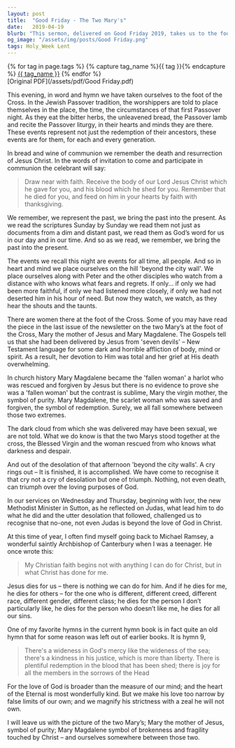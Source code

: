 ```yaml
---
layout: post
title:  "Good Friday - The Two Mary's"
date:   2019-04-19
blurb: "This sermon, delivered on Good Friday 2019, takes us to the foot of the Cross, focusing on the two Mary's - Mary the mother of Jesus and Mary Magdalene. The sermon explores the themes of redemption, forgiveness, and the boundless love of God. It emphasizes that Jesus' death is a triumph of God's loving purposes, not a desolation."
og_image: "/assets/img/posts/Good Friday.png"
tags: Holy_Week Lent
---    
```

<div class="tag-pills">
  {% for tag in page.tags %}
    {% capture tag_name %}{{ tag }}{% endcapture %}
    <a href="{{ site.baseurl }}/tag/{{ tag_name }}" class="tag-pill">{{ tag_name }}</a>
  {% endfor %}
</div>
[Original PDF](/assets/pdf/Good Friday.pdf)

This evening, in word and hymn we have taken ourselves to the foot of the Cross. In the Jewish Passover tradition, the worshippers are told to place themselves in the place, the time, the circumstances of that first Passover night. As they eat the bitter herbs, the unleavened bread, the Passover lamb and recite the Passover liturgy, in their hearts and minds they are there. These events represent not just the redemption of their ancestors, these events are for them, for each and every generation.

In bread and wine of communion we remember the death and resurrection of Jesus Christ. In the words of invitation to come and participate in communion the celebrant will say:

> Draw near with faith.
> Receive the body of our Lord Jesus Christ which he gave for you,
> and his blood which he shed for you.
> Remember that he died for you,
> and feed on him in your hearts by faith with thanksgiving.

We remember, we represent the past, we bring the past into the present. As we read the scriptures Sunday by Sunday we read them not just as documents from a dim and distant past, we read them as God’s word for us in our day and in our time. And so as we read, we remember, we bring the past into the present.

The events we recall this night are events for all time, all people. And so in heart and mind we place ourselves on the hill 'beyond the city wall'. We place ourselves along with Peter and the other disciples who watch from a distance with who knows what fears and regrets. If only... if only we had been more faithful, if only we had listened more closely, if only we had not deserted him in his hour of need. But now they watch, we watch, as they hear the shouts and the taunts.

There are women there at the foot of the Cross. Some of you may have read the piece in the last issue of the newsletter on the two Mary’s at the foot of the Cross, Mary the mother of Jesus and Mary Magdalene. The Gospels tell us that she had been delivered by Jesus from 'seven devils' – New Testament language for some dark and horrible affliction of body, mind or spirit. As a result, her devotion to Him was total and her grief at His death overwhelming.

In church history Mary Magdalene became the 'fallen woman' a harlot who was rescued and forgiven by Jesus but there is no evidence to prove she was a 'fallen woman' but the contrast is sublime, Mary the virgin mother, the symbol of purity. Mary Magdalene, the scarlet woman who was saved and forgiven, the symbol of redemption. Surely, we all fall somewhere between those two extremes.

The dark cloud from which she was delivered may have been sexual, we are not told. What we do know is that the two Marys stood together at the cross, the Blessed Virgin and the woman rescued from who knows what darkness and despair.

And out of the desolation of that afternoon 'beyond the city walls'. A cry rings out – It is finished, it is accomplished. We have come to recognise it that cry not a cry of desolation but one of triumph. Nothing, not even death, can triumph over the loving purposes of God.

In our services on Wednesday and Thursday, beginning with Ivor, the new Methodist Minister in Sutton, as he reflected on Judas, what lead him to do what he did and the utter desolation that followed, challenged us to recognise that no-one, not even Judas is beyond the love of God in Christ.

At this time of year, I often find myself going back to Michael Ramsey, a wonderful saintly Archbishop of Canterbury when I was a teenager. He once wrote this:

> My Christian faith begins not with anything I can do for Christ, but in what Christ has done for me.

Jesus dies for us – there is nothing we can do for him. And if he dies for me, he dies for others – for the one who is different, different creed, different race, different gender, different class; he dies for the person I don’t particularly like, he dies for the person who doesn’t like me, he dies for all our sins.

One of my favorite hymns in the current hymn book is in fact quite an old hymn that for some reason was left out of earlier books. It is hymn 9,

> There's a wideness in God's mercy
> like the wideness of the sea;
> there's a kindness in his justice,
> which is more than liberty.
> There is plentiful redemption
> in the blood that has been shed;
> there is joy for all the members
> in the sorrows of the Head

For the love of God is broader than the measure of our mind; and the heart of the Eternal is most wonderfully kind. But we make his love too narrow by false limits of our own; and we magnify his strictness with a zeal he will not own.

I will leave us with the picture of the two Mary’s; Mary the mother of Jesus, symbol of purity; Mary Magdalene symbol of brokenness and fragility touched by Christ – and ourselves somewhere between those two.
